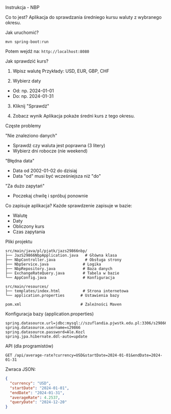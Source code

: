 Instrukcja - NBP

Co to jest?
Aplikacja do sprawdzania średniego kursu waluty z wybranego okresu.

Jak uruchomić?
```
mvn spring-boot:run
```
Potem wejdź na: `http://localhost:8080`

Jak sprawdzić kurs?

 1. Wpisz walutę
Przykłady: USD, EUR, GBP, CHF

 2. Wybierz daty  
- Od: np. 2024-01-01
- Do: np. 2024-01-31

 3. Kliknij "Sprawdź"

 4. Zobacz wynik
Aplikacja pokaże średni kurs z tego okresu.

 Częste problemy

"Nie znaleziono danych"
- Sprawdź czy waluta jest poprawna (3 litery)
- Wybierz dni robocze (nie weekend)

"Błędna data" 
- Data od 2002-01-02 do dzisiaj
- Data "od" musi być wcześniejsza niż "do"

"Za dużo zapytań"
- Poczekaj chwilę i spróbuj ponownie

 Co zapisuje aplikacja?
Każde sprawdzenie zapisuje w bazie:
- Walutę
- Daty
- Obliczony kurs
- Czas zapytania

 Pliki projektu

```
src/main/java/pl/pjatk/jazs29866nbp/
├── JazS29866NbpApplication.java   # Główna klasa
├── NbpController.java             # Obsługa strony
├── NbpService.java               # Logika
├── NbpRepository.java            # Baza danych
├── ExchangeRateQuery.java        # Tabela w bazie
└── AppConfig.java                # Konfiguracja

src/main/resources/
├── templates/index.html          # Strona internetowa
└── application.properties       # Ustawienia bazy

pom.xml                          # Zależności Maven
```

 Konfiguracja bazy (application.properties)

```properties
spring.datasource.url=jdbc:mysql://szuflandia.pjwstk.edu.pl:3306/s29866
spring.datasource.username=s29866
spring.datasource.password=Ale.Kozl
spring.jpa.hibernate.ddl-auto=update
```

 API (dla programistów)

```
GET /api/average-rate?currency=USD&startDate=2024-01-01&endDate=2024-01-31
```

Zwraca JSON:
```json
{
  "currency": "USD",
  "startDate": "2024-01-01",
  "endDate": "2024-01-31", 
  "averageRate": 4.2537,
  "queryDate": "2024-12-20"
}
```